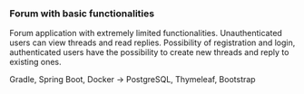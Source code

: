 ### Forum with basic functionalities

Forum application with extremely limited functionalities. Unauthenticated users can view threads and read replies.
Possibility of registration and login, authenticated users have the possibility to create new threads and reply to existing ones.

Gradle, Spring Boot, Docker -> PostgreSQL, Thymeleaf, Bootstrap